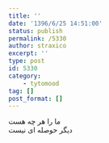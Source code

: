 ```yaml
---
title: ''
date: '1396/6/25 14:51:00'
status: publish
permalink: /5330
author: straxico
excerpt: ''
type: post
id: 5330
category:
    - tytomood
tag: []
post_format: []
---
```

ما را هر چه هست  
دیگر حوصله ای نیست